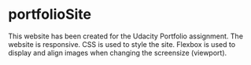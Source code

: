 # portfolioSite
This website has been created for the Udacity Portfolio assignment. The website is responsive. CSS is used to style the site. Flexbox is used to display and align images when changing the screensize (viewport).
